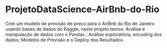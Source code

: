# ProjetoDataScience-AirBnb-do-Rio
Criei um modelo de previsão de preço para o AirBnb do Rio de Janeiro usando bases de dados do Kaggle, neste projeto temos: Análise e manipulação de dados com o Pandas ; Análise exploratória; encoding dos dados; Modelos de Previsão e o Deploy dos Resultados 
